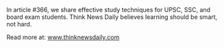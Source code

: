 In article #366, we share effective study techniques for UPSC, SSC, and board exam students. Think News Daily believes learning should be smart, not hard.

Read more at: www.thinknewsdaily.com